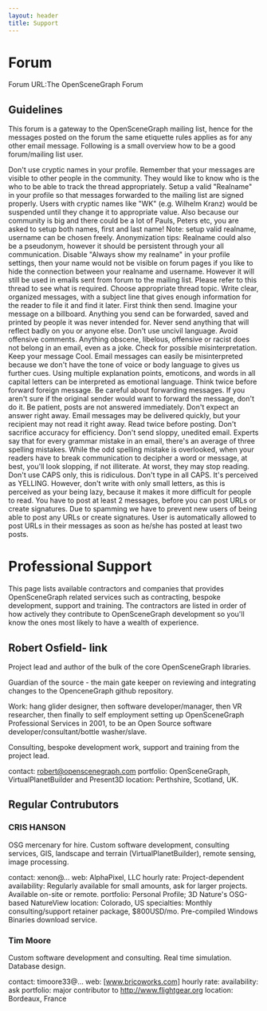 ```yaml
---
layout: header
title: Support
---
```

 
# Forum

Forum URL:The OpenSceneGraph Forum

 ## Guidelines
This forum is a gateway to the OpenSceneGraph mailing list, hence for the messages posted on the forum the same etiquette rules applies as for any other email message. Following is a small overview how to be a good forum/mailing list user.

Don't use cryptic names in your profile.
Remember that your messages are visible to other people in the community. They would like to know who is the who to be able to track the thread appropriately. Setup a valid "Realname" in your profile so that messages forwarded to the mailing list are signed properly. Users with cryptic names like "WK" (e.g. Wilhelm Kranz) would be suspended until they change it to appropriate value. Also because our community is big and there could be a lot of Pauls, Peters etc, you are asked to setup both names, first and last name!
Note: setup valid realname, username can be chosen freely.
Anonymization tips: Realname could also be a pseudonym, however it should be persistent through your all communication. Disable "Always show my realname" in your profile settings, then your name would not be visible on forum pages if you like to hide the connection between your realname and username. However it will still be used in emails sent from forum to the mailing list. Please refer to this thread to see what is required.
Choose appropriate thread topic.
Write clear, organized messages, with a subject line that gives enough information for the reader to file it and find it later.
First think then send.
Imagine your message on a billboard. Anything you send can be forwarded, saved and printed by people it was never intended for. Never send anything that will reflect badly on you or anyone else.
Don't use uncivil language.
Avoid offensive comments. Anything obscene, libelous, offensive or racist does not belong in an email, even as a joke.
Check for possible misinterpretation.
Keep your message Cool. Email messages can easily be misinterpreted because we don't have the tone of voice or body language to gives us further cues. Using multiple explanation points, emoticons, and words in all capital letters can be interpreted as emotional language.
Think twice before forward foreign message.
Be careful about forwarding messages. If you aren't sure if the original sender would want to forward the message, don't do it.
Be patient, posts are not answered immediately.
Don't expect an answer right away. Email messages may be delivered quickly, but your recipient may not read it right away.
Read twice before posting.
Don't sacrifice accuracy for efficiency. Don't send sloppy, unedited email. Experts say that for every grammar mistake in an email, there's an average of three spelling mistakes. While the odd spelling mistake is overlooked, when your readers have to break communication to decipher a word or message, at best, you'll look slopping, if not illiterate. At worst, they may stop reading.
Don't use CAPS only, this is ridiculous.
Don't type in all CAPS. It's perceived as YELLING. However, don't write with only small letters, as this is perceived as your being lazy, because it makes it more difficult for people to read.
You have to post at least 2 messages, before you can post URLs or create signatures.
Due to spamming we have to prevent new users of being able to post any URLs or create signatures. User is automatically allowed to post URLs in their messages as soon as he/she has posted at least two posts.

# Professional Support

This page lists available contractors and companies that provides OpenSceneGraph related services such as contracting, bespoke development, support and training. The contractors are listed in order of how actively they contribute to OpenSceneGraph development so you'll know the ones most likely to have a wealth of experience.

## Robert Osfield- link
Project lead and author of the bulk of the core OpenSceneGraph libraries.

Guardian of the source - the main gate keeper on reviewing and integrating changes to the OpenceneGraph github repository.

Work: hang glider designer, then software developer/manager, then VR researcher, then finally to self employment setting up OpenSceneGraph Professional Services in 2001, to be an Open Source software developer/consultant/bottle washer/slave.

Consulting, bespoke development work, support and training from the project lead.

contact: robert@openscenegraph.com
portfolio: OpenSceneGraph, VirtualPlanetBuilder and Present3D
location: Perthshire, Scotland, UK.

## Regular Contrubutors
### CRIS HANSON
OSG mercenary for hire. Custom software development, consulting services, GIS, landscape and terrain (VirtualPlanetBuilder), remote sensing, image processing.

contact: xenon@…
web: AlphaPixel, LLC
hourly rate: Project-dependent
availability: Regularly available for small amounts, ask for larger projects. Available on-site or remote.
portfolio: Personal Profile; 3D Nature's OSG-based NatureView
location: Colorado, US
specialties: Monthly consulting/support retainer package, $800USD/mo. Pre-compiled Windows Binaries download service.
 
### Tim Moore

Custom software development and consulting. Real time simulation. Database design.

contact: timoore33@…
web: [www.bricoworks.com]
hourly rate:
availability: ask
portfolio: major contributor to http://www.flightgear.org
location: Bordeaux, France
